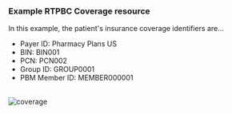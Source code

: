 ### Example RTPBC Coverage resource

In this example, the patient's insurance coverage identifiers are...
* Payer ID: Pharmacy Plans US
* BIN: BIN001
* PCN: PCN002
* Group ID: GROUP0001
* PBM Member ID: MEMBER000001

<br/>

<div><img src="images/rtpbc-coverage-03.png" alt="coverage"></div>

<br/>